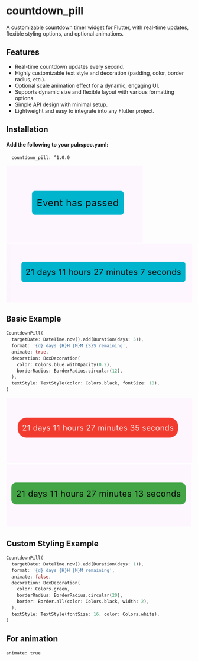 # countdown_pill

A customizable countdown timer widget for Flutter, with real-time updates, flexible styling options, and optional animations.


## Features
- Real-time countdown updates every second.
- Highly customizable text style and decoration (padding, color, border radius, etc.).
- Optional scale animation effect for a dynamic, engaging UI.
- Supports dynamic size and flexible layout with various formatting options.
- Simple API design with minimal setup.
- Lightweight and easy to integrate into any Flutter project.

## Installation
#### Add the following to your pubspec.yaml:
```dependencies:
  countdown_pill: ^1.0.0
  ```

<img src="https://github.com/Saif64/countdown_pill/blob/master/ss/Screenshot%202025-03-03%20at%2012.31.42.png?raw=true" />
<img src="https://github.com/Saif64/countdown_pill/blob/master/ss/Screenshot%202025-03-03%20at%2012.32.52.png?raw=true" />

## Basic Example
```dart
CountdownPill(
  targetDate: DateTime.now().add(Duration(days: 5)), 
  format: '{d} days {H}H {M}M {S}S remaining',
  animate: true,
  decoration: BoxDecoration(
    color: Colors.blue.withOpacity(0.2),
    borderRadius: BorderRadius.circular(12),
  ),
  textStyle: TextStyle(color: Colors.black, fontSize: 18),
)
```
<img src="https://github.com/Saif64/countdown_pill/blob/master/ss/Screenshot%202025-03-03%20at%2012.32.24.png?raw=true" />
<img src="https://github.com/Saif64/countdown_pill/blob/master/ss/Screenshot%202025-03-03%20at%2012.32.46.png?raw=true" />

## Custom Styling Example
```dart
CountdownPill(
  targetDate: DateTime.now().add(Duration(days: 1)),
  format: '{d} days {H}H {M}M remaining',
  animate: false,
  decoration: BoxDecoration(
    color: Colors.green,
    borderRadius: BorderRadius.circular(20),
    border: Border.all(color: Colors.black, width: 2),
  ),
  textStyle: TextStyle(fontSize: 16, color: Colors.white),
)
```
## For animation
```
animate: true
```
